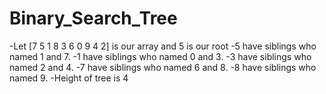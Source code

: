 # Binary_Search_Tree
-Let [7 5 1 8 3 6 0 9 4 2] is our array and 5 is our root
-5 have siblings who named  1 and 7.
-1 have siblings who named 0 and 3.
-3 have siblings who named 2 and 4.
-7 have siblings who named 6 and 8.
-8 have siblings who named 9.
-Height of tree is 4
